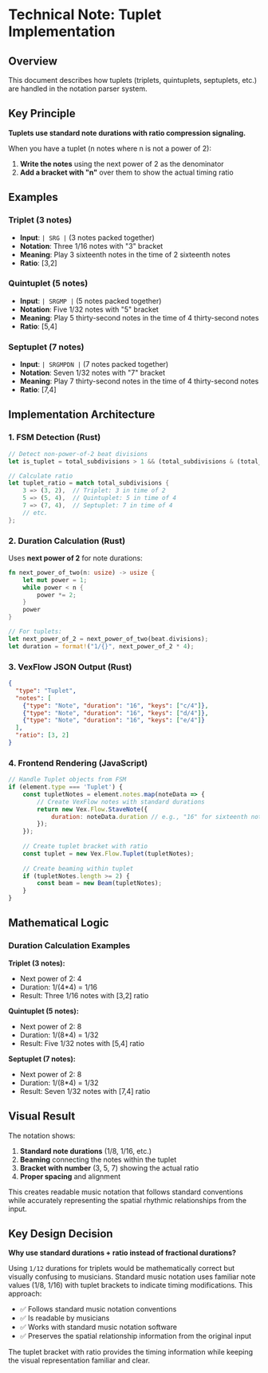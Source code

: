 # Technical Note: Tuplet Implementation

## Overview

This document describes how tuplets (triplets, quintuplets, septuplets, etc.) are handled in the notation parser system.

## Key Principle

**Tuplets use standard note durations with ratio compression signaling.**

When you have a tuplet (n notes where n is not a power of 2):
1. **Write the notes** using the next power of 2 as the denominator 
2. **Add a bracket with "n"** over them to show the actual timing ratio

## Examples

### Triplet (3 notes)
- **Input**: `| SRG |` (3 notes packed together)
- **Notation**: Three 1/16 notes with "3" bracket
- **Meaning**: Play 3 sixteenth notes in the time of 2 sixteenth notes
- **Ratio**: [3,2]

### Quintuplet (5 notes) 
- **Input**: `| SRGMP |` (5 notes packed together)
- **Notation**: Five 1/32 notes with "5" bracket  
- **Meaning**: Play 5 thirty-second notes in the time of 4 thirty-second notes
- **Ratio**: [5,4]

### Septuplet (7 notes)
- **Input**: `| SRGMPDN |` (7 notes packed together)
- **Notation**: Seven 1/32 notes with "7" bracket
- **Meaning**: Play 7 thirty-second notes in the time of 4 thirty-second notes  
- **Ratio**: [7,4]

## Implementation Architecture

### 1. FSM Detection (Rust)
```rust
// Detect non-power-of-2 beat divisions
let is_tuplet = total_subdivisions > 1 && (total_subdivisions & (total_subdivisions - 1)) != 0;

// Calculate ratio 
let tuplet_ratio = match total_subdivisions {
    3 => (3, 2),  // Triplet: 3 in time of 2
    5 => (5, 4),  // Quintuplet: 5 in time of 4  
    7 => (7, 4),  // Septuplet: 7 in time of 4
    // etc.
};
```

### 2. Duration Calculation (Rust)
Uses **next power of 2** for note durations:
```rust
fn next_power_of_two(n: usize) -> usize {
    let mut power = 1;
    while power < n {
        power *= 2;
    }
    power
}

// For tuplets:
let next_power_of_2 = next_power_of_two(beat.divisions);
let duration = format!("1/{}", next_power_of_2 * 4);
```

### 3. VexFlow JSON Output (Rust)
```json
{
  "type": "Tuplet",
  "notes": [
    {"type": "Note", "duration": "16", "keys": ["c/4"]},
    {"type": "Note", "duration": "16", "keys": ["d/4"]}, 
    {"type": "Note", "duration": "16", "keys": ["e/4"]}
  ],
  "ratio": [3, 2]
}
```

### 4. Frontend Rendering (JavaScript)
```javascript
// Handle Tuplet objects from FSM
if (element.type === 'Tuplet') {
    const tupletNotes = element.notes.map(noteData => {
        // Create VexFlow notes with standard durations
        return new Vex.Flow.StaveNote({
            duration: noteData.duration // e.g., "16" for sixteenth note
        });
    });
    
    // Create tuplet bracket with ratio
    const tuplet = new Vex.Flow.Tuplet(tupletNotes);
    
    // Create beaming within tuplet
    if (tupletNotes.length >= 2) {
        const beam = new Beam(tupletNotes);
    }
}
```

## Mathematical Logic

### Duration Calculation Examples

**Triplet (3 notes):**
- Next power of 2: 4
- Duration: 1/(4*4) = 1/16 
- Result: Three 1/16 notes with [3,2] ratio

**Quintuplet (5 notes):**  
- Next power of 2: 8
- Duration: 1/(8*4) = 1/32
- Result: Five 1/32 notes with [5,4] ratio

**Septuplet (7 notes):**
- Next power of 2: 8  
- Duration: 1/(8*4) = 1/32
- Result: Seven 1/32 notes with [7,4] ratio

## Visual Result

The notation shows:
1. **Standard note durations** (1/8, 1/16, etc.) 
2. **Beaming** connecting the notes within the tuplet
3. **Bracket with number** (3, 5, 7) showing the actual ratio
4. **Proper spacing** and alignment

This creates readable music notation that follows standard conventions while accurately representing the spatial rhythmic relationships from the input.

## Key Design Decision

**Why use standard durations + ratio instead of fractional durations?**

Using `1/12` durations for triplets would be mathematically correct but visually confusing to musicians. Standard music notation uses familiar note values (1/8, 1/16) with tuplet brackets to indicate timing modifications. This approach:

- ✅ Follows standard music notation conventions
- ✅ Is readable by musicians  
- ✅ Works with standard music notation software
- ✅ Preserves the spatial relationship information from the original input

The tuplet bracket with ratio provides the timing information while keeping the visual representation familiar and clear.